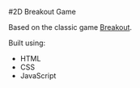 #2D Breakout Game

Based on the classic game [Breakout](https://en.wikipedia.org/wiki/Breakout_(video_game)).

Built using:

- HTML
- CSS
- JavaScript
